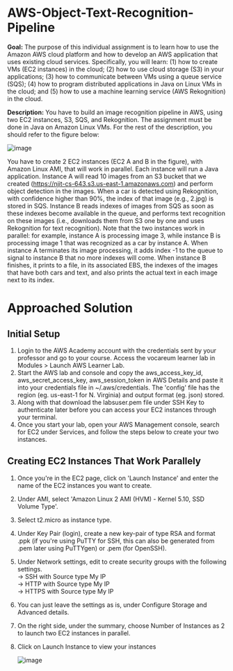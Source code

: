 # AWS-Object-Text-Recognition-Pipeline
<p><b>Goal:</b> The purpose of this individual assignment is to learn how to use the Amazon AWS cloud platform and how to develop an AWS application that uses existing cloud services. Specifically, you will learn: (1) how to create VMs (EC2 instances) in the cloud; (2) how to use cloud storage (S3) in your applications; (3) how to communicate between VMs using a queue service (SQS); (4) how to program distributed applications in Java on Linux VMs in the cloud; and (5) how to use a machine learning service (AWS Rekognition) in the cloud.</p>

<b>Description:</b> You have to build an image recognition pipeline in AWS, using two EC2 instances, S3, SQS, and Rekognition. The assignment must be done in Java on Amazon Linux VMs. For the rest of the description, you should refer to the figure below:

![image](https://github.com/CK-ghub/AWS-Object-Text-Recognition-Pipeline/assets/69519007/e4358681-7eca-446d-bd90-6fb5a27c7632)

You have to create 2 EC2 instances (EC2 A and B in the figure), with Amazon Linux AMI, that will work in parallel. Each instance will run a Java application. Instance A will read 10 images from an S3 bucket that we created (https://njit-cs-643.s3.us-east-1.amazonaws.com) and perform object detection in the images. When a car is detected using Rekognition, with confidence higher than 90%, the index of that image (e.g., 2.jpg) is stored in SQS. Instance B reads indexes of images from SQS as soon as these indexes become available in the queue, and performs text recognition on these images (i.e., downloads them from S3 one by one and uses Rekognition for text recognition). Note that the two instances work in parallel: for example, instance A is processing image 3, while instance B is processing image 1 that was recognized as a car by instance A. When instance A terminates its image processing, it adds index -1 to the queue to signal to instance B that no more indexes will come. When instance B finishes, it prints to a file, in its associated EBS, the indexes of the images that have both cars and text, and also prints the actual text in each image next to its index.

# Approached Solution

## Initial Setup
1) Login to the AWS Academy account with the credentials sent by your professor and go to your course. Access the vocareum learner lab in Modules > Launch AWS Learner Lab.
2) Start the AWS lab and console and copy the aws_access_key_id, aws_secret_access_key, aws_session_token in AWS Details and paste it into your credentials file in ~/.aws/credentials. The 'config' file has the region (eg. us-east-1 for N. Virginia) and output format (eg. json) stored. 
3) Along with that download the labsuser.pem file under SSH Key to authenticate later before you can access your EC2 instances through your terminal.
4) Once you start your lab, open your AWS Management console, search for EC2 under Services, and follow the steps below to create your two instances.

## Creating EC2 Instances That Work Parallely
1) Once you're in the EC2 page, click on 'Launch Instance' and enter the name of the EC2 instances you want to create.
2) Under AMI, select 'Amazon Linux 2 AMI (HVM) - Kernel 5.10, SSD Volume Type'.
3) Select t2.micro as instance type.
4) Under Key Pair (login), create a new key-pair of type RSA and format .ppk (if you're using PuTTY for SSH, this can also be generated from .pem later using PuTTYgen) or .pem (for OpenSSH).
5) Under Network settings, edit to create security groups with the following settings.<br>
    -> SSH with Source type My IP<br>
    -> HTTP with Source type My IP<br>
    -> HTTPS with Source type My IP<br>
6) You can just leave the settings as is, under Configure Storage and Advanced details.
7) On the right side, under the summary, choose Number of Instances as 2 to launch two EC2 instances in parallel.
8) Click on Launch Instance to view your instances

   ![image](https://github.com/CK-ghub/AWS-Object-Text-Recognition-Pipeline/assets/69519007/9ed0a825-b6fb-4358-a9a8-d1ce4bd275d8)
